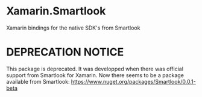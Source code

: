 # Xamarin.Smartlook

Xamarin bindings for the native SDK's from Smartlook

# DEPRECATION NOTICE

This package is deprecated. It was developped when there was official support from Smartlook for Xamarin. Now there seems to be a package available from Smartlook: https://www.nuget.org/packages/Smartlook/0.0.1-beta


